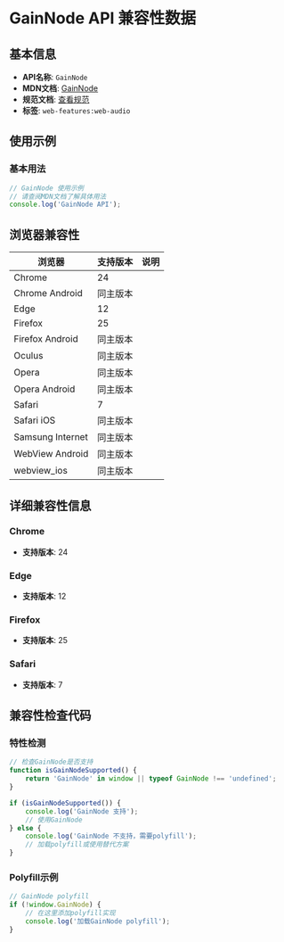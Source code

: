 # GainNode API 兼容性数据

## 基本信息

- **API名称**: `GainNode`
- **MDN文档**: [GainNode](https://developer.mozilla.org/docs/Web/API/GainNode)
- **规范文档**: [查看规范](https://webaudio.github.io/web-audio-api/#GainNode)
- **标签**: `web-features:web-audio`

## 使用示例

### 基本用法

```javascript
// GainNode 使用示例
// 请查阅MDN文档了解具体用法
console.log('GainNode API');
```

## 浏览器兼容性

| 浏览器 | 支持版本 | 说明 |
|--------|----------|------|
| Chrome | 24 |  |
| Chrome Android | 同主版本 |  |
| Edge | 12 |  |
| Firefox | 25 |  |
| Firefox Android | 同主版本 |  |
| Oculus | 同主版本 |  |
| Opera | 同主版本 |  |
| Opera Android | 同主版本 |  |
| Safari | 7 |  |
| Safari iOS | 同主版本 |  |
| Samsung Internet | 同主版本 |  |
| WebView Android | 同主版本 |  |
| webview_ios | 同主版本 |  |

## 详细兼容性信息

### Chrome

- **支持版本**: 24

### Edge

- **支持版本**: 12

### Firefox

- **支持版本**: 25

### Safari

- **支持版本**: 7

## 兼容性检查代码

### 特性检测

```javascript
// 检查GainNode是否支持
function isGainNodeSupported() {
    return 'GainNode' in window || typeof GainNode !== 'undefined';
}

if (isGainNodeSupported()) {
    console.log('GainNode 支持');
    // 使用GainNode
} else {
    console.log('GainNode 不支持，需要polyfill');
    // 加载polyfill或使用替代方案
}
```

### Polyfill示例

```javascript
// GainNode polyfill
if (!window.GainNode) {
    // 在这里添加polyfill实现
    console.log('加载GainNode polyfill');
}
```


